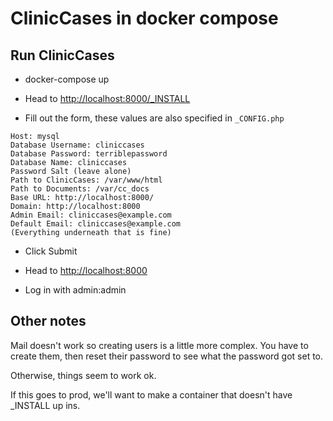# ClinicCases in docker compose

## Run ClinicCases

* docker-compose up

* Head to [http://localhost:8000/_INSTALL](http://localhost:8000/_INSTALL)

* Fill out the form, these values are also specified in `_CONFIG.php`

```
Host: mysql
Database Username: cliniccases
Database Password: terriblepassword
Database Name: cliniccases
Password Salt (leave alone)
Path to ClinicCases: /var/www/html
Path to Documents: /var/cc_docs
Base URL: http://localhost:8000/
Domain: http://localhost:8000
Admin Email: cliniccases@example.com
Default Email: cliniccases@example.com
(Everything underneath that is fine)
```

* Click Submit

* Head to [http://localhost:8000](http://localhost:8000)

* Log in with admin:admin

## Other notes

Mail doesn't work so creating users is a little more complex.  You have to create them, then reset their password to see what the password got set to.

Otherwise, things seem to work ok. 

If this goes to prod, we'll want to make a container that doesn't have _INSTALL up ins.



